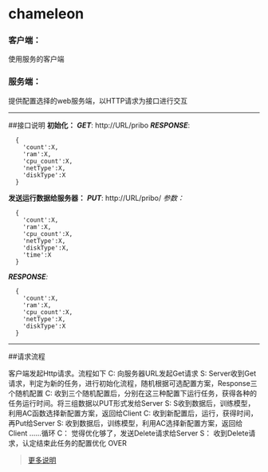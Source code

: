 # chameleon
### 客户端：
使用服务的客户端
### 服务端：
提供配置选择的web服务端，以HTTP请求为接口进行交互

-----


##接口说明
**初始化：**
_**GET**_: http://URL/pribo
**_RESPONSE_**:
```
  {
    'count':X,
    'ram':X,
    'cpu_count':X,
    'netType':X,
    'diskType':X
  }
```


**发送运行数据给服务器：**
_**PUT**_: http://URL/pribo/
   _参数：_
```
  {
    'count':X,
    'ram':X,
    'cpu_count':X,
    'netType':X,
    'diskType':X,
    'time':X
  }
```
_**RESPONSE**:_
```
  {
    'count':X,
    'ram':X,
    'cpu_count':X,
    'netType':X,
    'diskType':X
  }
```

---

##请求流程


客户端发起Http请求。流程如下
C:
向服务器URL发起Get请求
S:
Server收到Get请求，判定为新的任务，进行初始化流程，随机根据可选配置方案，Response三个随机配置
C:
收到三个随机配置后，分别在这三种配置下运行任务，获得各种的任务运行时间。将三组数据以PUT形式发给Server
S:
S收到数据后，训练模型，利用AC函数选择新配置方案，返回给Client
C:
收到新配置后，运行，获得时间，再Put给Server
S:
收到数据后，训练模型，利用AC选择新配置方案，返回给Client
……循环
C：
觉得优化够了，发送Delete请求给Server
S：
收到Delete请求，认定结束此任务的配置优化
OVER

> [更多说明](http://pboa.mydoc.io/)